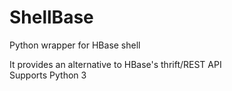# ShellBase
Python wrapper for HBase shell

It provides an alternative to HBase's thrift/REST API<br/>
Supports Python 3<br/>
